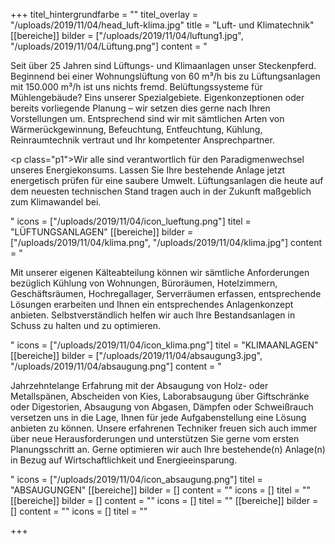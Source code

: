 +++
titel_hintergrundfarbe = ""
titel_overlay = "/uploads/2019/11/04/head_luft-klima.jpg"
title = "Luft- und Klimatechnik"
[[bereiche]]
bilder = ["/uploads/2019/11/04/luftung1.jpg", "/uploads/2019/11/04/Lüftung.png"]
content = "<p>Seit über 25 Jahren sind Lüftungs- und Klimaanlagen unser Steckenpferd. Beginnend bei einer Wohnungslüftung von 60 m³/h bis zu Lüftungsanlagen mit 150.000 m³/h ist uns nichts fremd. Belüftungssysteme für Mühlengebäude? Eins unserer Spezialgebiete. Eigenkonzeptionen oder bereits vorliegende Planung – wir setzen dies gerne nach Ihren Vorstellungen um. Entsprechend sind wir mit sämtlichen Arten von Wärmerückgewinnung, Befeuchtung, Entfeuchtung, Kühlung, Reinraumtechnik vertraut und Ihr kompetenter Ansprechpartner.</p><p class=\"p1\">Wir alle sind verantwortlich für den Paradigmenwechsel unseres Energiekonsums. Lassen Sie Ihre bestehende Anlage jetzt energetisch prüfen für eine saubere Umwelt. Lüftungsanlagen die heute auf dem neuesten technischen Stand tragen auch in der Zukunft maßgeblich zum Klimawandel bei.</p>"
icons = ["/uploads/2019/11/04/icon_lueftung.png"]
titel = "LÜFTUNGSANLAGEN"
[[bereiche]]
bilder = ["/uploads/2019/11/04/klima.png", "/uploads/2019/11/04/klima.jpg"]
content = "<p>Mit unserer eigenen Kälteabteilung können wir sämtliche Anforderungen bezüglich Kühlung von Wohnungen, Büroräumen, Hotelzimmern, Geschäftsräumen, Hochregallager, Serverräumen erfassen, entsprechende Lösungen erarbeiten und Ihnen ein entsprechendes Anlagenkonzept anbieten. Selbstverständlich helfen wir auch Ihre Bestandsanlagen in Schuss zu halten und zu optimieren.</p>"
icons = ["/uploads/2019/11/04/icon_klima.png"]
titel = "KLIMAANLAGEN"
[[bereiche]]
bilder = ["/uploads/2019/11/04/absaugung3.jpg", "/uploads/2019/11/04/absaugung.png"]
content = "<p>Jahrzehntelange Erfahrung mit der Absaugung von Holz- oder Metallspänen, Abscheiden von Kies, Laborabsaugung über Giftschränke oder Digestorien, Absaugung von Abgasen, Dämpfen oder Schweißrauch versetzen uns in die Lage, Ihnen für jede Aufgabenstellung eine Lösung anbieten zu können. Unsere erfahrenen Techniker freuen sich auch immer über neue Herausforderungen und unterstützen Sie gerne vom ersten Planungsschritt an. Gerne optimieren wir auch Ihre bestehende(n) Anlage(n) in Bezug auf Wirtschaftlichkeit und Energieeinsparung.</p>"
icons = ["/uploads/2019/11/04/icon_absaugung.png"]
titel = "ABSAUGUNGEN"
[[bereiche]]
bilder = []
content = ""
icons = []
titel = ""
[[bereiche]]
bilder = []
content = ""
icons = []
titel = ""
[[bereiche]]
bilder = []
content = ""
icons = []
titel = ""

+++
